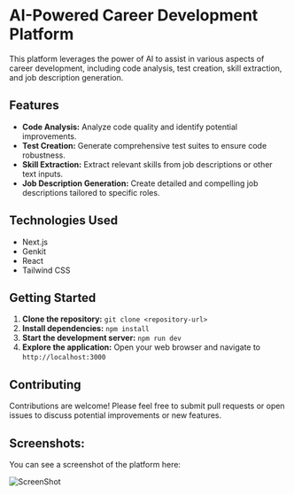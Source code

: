 # AI-Powered Career Development Platform

This platform leverages the power of AI to assist in various aspects of career development, including code analysis, test creation, skill extraction, and job description generation.

## Features

*   **Code Analysis:** Analyze code quality and identify potential improvements.
*   **Test Creation:** Generate comprehensive test suites to ensure code robustness.
*   **Skill Extraction:** Extract relevant skills from job descriptions or other text inputs.
*   **Job Description Generation:** Create detailed and compelling job descriptions tailored to specific roles.

## Technologies Used

*   Next.js
*   Genkit
*   React
*   Tailwind CSS

## Getting Started

1.  **Clone the repository:** `git clone <repository-url>`
2.  **Install dependencies:** `npm install`
3.  **Start the development server:** `npm run dev`
4.  **Explore the application:** Open your web browser and navigate to `http://localhost:3000`

## Contributing

Contributions are welcome! Please feel free to submit pull requests or open issues to discuss potential improvements or new features.

## Screenshots:

You can see a screenshot of the platform here:


![ScreenShot](https://github.com/user-attachments/assets/7ecd6bec-d5c6-4ba4-8c26-814d2b0475fe)
